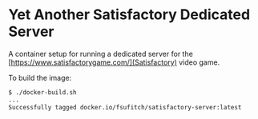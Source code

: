 # Yet Another Satisfactory Dedicated Server

A container setup for running a dedicated server for the [https://www.satisfactorygame.com/](Satisfactory) video game.

To build the image:

```sh
$ ./docker-build.sh
...
Successfully tagged docker.io/fsufitch/satisfactory-server:latest
```
